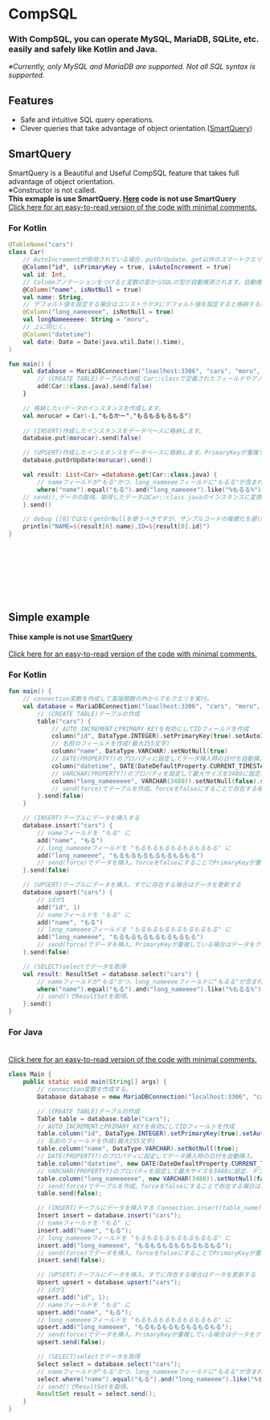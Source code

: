 # CompSQL
### With CompSQL, you can operate MySQL, MariaDB, SQLite, etc. easily and safely like Kotlin and Java.<br>
_※Currently, only MySQL and MariaDB are supported. Not all SQL syntax is supported._<br>
## Features<br>
+ Safe and intuitive SQL query operations.<br>
+ Clever queries that take advantage of object orientation.([SmartQuery](https://github.com/moru348/CompSQL#SmartQuery "SmartQuery"))<br>

## SmartQuery
SmartQuery is a Beautiful and Useful CompSQL feature that takes full advantage of object orientation.<br>
※Constructor is not called.<br>
**This exmaple is use SmartQuery. [Here](https://github.com/moru348/CompSQL#SmartQuery "Example") code is not use SmartQuery**<br>
[Click here for an easy-to-read version of the code with minimal comments.](README.md)
### For Kotlin<br>
```kotlin
@TableName("cars")
class Car(
    // AutoIncrementが使用されている場合、putOrUpdate、get以外のスマートクエリではこのフィールドは無視されます。
    @Column("id", isPrimaryKey = true, isAutoIncrement = true)
    val id: Int,
    // Columnアノテーションをつけると変数の型からSQLの型が自動推測されます。自動推測を使用しない場合はテーブル作成のみDatabase.table(table_name)を使用してください。
    @Column("name", isNotNull = true)
    val name: String,
    // デフォルト値を設定する場合はコンストラクタにデフォルト値を設定すると格納する際に反映されますが、スマートクエリを使用しない場合は反映されないため、INSERTを使用する場合はテーブル作成のみDatabase.table(table_name)を使用してください。
    @Column("long_nameeeee", isNotNull = true)
    val longNameeeeee: String = "moru",
    // 上に同じく。
    @Column("datetime")
    val date: Date = Date(java.util.Date().time),
)

fun main() {
    val database = MariaDBConnection("loaclhost:3306", "cars", "moru", "password") {
        // (CREATE TABLE)テーブルの作成 Car::classで定義されたフィールドやアノテーションから自動的にテーブルを作成します。
        add(Car::class.java).send(false)
    }

    // 格納したいデータのインスタンスを作成します。
    val morucar = Car(-1,"もるかー","もるもるもるもる")
    
    // (INSERT)作成したインスタンスをデータベースに格納します。
    database.put(morucar).send(false)

    // (UPSERT)作成したインスタンスをデータベースに格納します。PrimaryKeyが重複する場合はデータをアップデートします。
    database.putOrUpdate(morucar).send()

    val result: List<Car> =database.get(Car::class.java) {
        // nameフィールドが"もる"かつ、long_nameeeeフィールドに"もるる"が含まれるかつ、idが3以上のフィールドを取得
        where("name").equal("もる").and("long_nameeee").like("%もるる%").and("id").greaterOrEquals(3)
    // send(),データの取得。取得したデータはCar::class.javaのインスタンスに変換されてリストに格納されます。一致するデータがない場合はからのリストを返します。
    }.send()

    // debug ([0]ではなくgetOrNullを使うべきですが、サンプルコードの複雑化を避けるため使用していません。)
    println("NAME=${result[0].name},ID=${result[0].id}")
}
```
<br>
<br>
<br>
<br>
<br>
<br>


## Simple example
**Thise xample is not use [SmartQuery](https://github.com/moru348/CompSQL#SmartQuery "SmartQuery")**<br><br>
[Click here for an easy-to-read version of the code with minimal comments.](README.md)
### For Kotlin<br>
```kotlin
fun main() {
    // connection変数を作成して高階関数の外からでもクエリを実行。
    val database = MariaDBConnection("loaclhost:3306", "cars", "moru", "password") {
        // (CREATE TABLE)テーブルの作成
        table("cars") {
            // AUTO_INCREMENTとPRIMARY_KEYを有効にしてIDフィールドを作成
            column("id", DataType.INTEGER).setPrimaryKey(true).setAutoIncrement(true)
            // 名前のフィールドを作成(最大255文字)
            column("name", DataType.VARCHAR).setNotNull(true)
            // DATE(PROPERTY?)のプロパティに設定してデータ挿入時の日付を自動挿入。
            column("datetime", DATE(DateDefaultProperty.CURRENT_TIMESTAMP)).setNotNull(true)
            // VARCHAR(PROPERTY?)のプロパティを設定して最大サイズを3480に設定、デフォルトの値を"moru"に。
            column("long_nameeeeee", VARCHAR(3480)).setNotNull(false).setDefaultValue("moru")
            // send(force)でテーブルを作成。forceをfalseにすることで存在する場合はスルー。
        }.send(false)
    }

    // (INSERT)テーブルにデータを挿入する
    database.insert("cars") {
        // nameフィールドを "もる" に
        add("name", "もる")
        // long_nameeeeフィールドを "もるもるもるもるもるもるもる" に
        add("long_nameeee", "もるもるもるもるもるもるもる")
        // send(force)でデータを挿入。forceをfalseにすることでPrimaryKeyが重複する場合はスルー
    }.send(false)

    // (UPSERT)テーブルにデータを挿入、すでに存在する場合はデータを更新する
    database.upsert("cars") {
        // idが1
        add("id", 1)
        // nameフィールドを "もる" に
        add("name", "もる")
        // long_nameeeeフィールドを "もるもるもるもるもるもるもる" に
        add("long_nameeee", "もるもるもるもるもるもるもる")
        // send(force)でデータを挿入。PrimaryKeyが重複している場合はデータをクエリー文の情報にアップデートします。
    }.send(false)

    // (SELECT)selectでデータを取得
    val result: ResultSet = database.select("cars") {
        // nameフィールドが"もる"かつ、long_nameeeeフィールドに"もるる"が含まれるかつ、idが3以上のフィールドを取得
        where("name").equal("もる").and("long_nameeee").like("%もるる%").and("id").greaterOrEquals(3)
        // send()でResultSetを取得。
    }.send()
}
```
### For Java<br><br>
[Click here for an easy-to-read version of the code with minimal comments.](README.md)
```java
class Main {
    public static void main(String[] args) {
        // connection変数を作成する。
        Database database = new MariaDBConnection("localhost:3306", "cars", "moru", "password", null);

        // (CREATE TABLE)テーブルの作成
        Table table = database.table("cars");
        // AUTO_INCREMENTとPRIMARY_KEYを有効にしてIDフィールドを作成
        table.column("id", DataType.INTEGER).setPrimaryKey(true).setAutoIncrement(true);
        // 名前のフィールドを作成(最大255文字)
        table.column("name", DataType.VARCHAR).setNotNull(true);
        // DATE(PROPERTY?)のプロパティに設定してデータ挿入時の日付を自動挿入。
        table.column("datetime", new DATE(DateDefaultProperty.CURRENT_TIMESTAMP)).setNotNull(true);
        // VARCHAR(PROPERTY?)のプロパティを設定して最大サイズを3480に設定、デフォルトの値を"moru"に。
        table.column("long_nameeeeee", new VARCHAR(3480)).setNotNull(false).setDefaultValue("moru");
        // send(force)でテーブルを作成。forceをfalseにすることで存在する場合はスルー。
        table.send(false);

        // (INSERT)テーブルにデータを挿入する Connection.insert(table_name)
        Insert insert = database.insert("cars");
        // nameフィールドを "もる" に
        insert.add("name", "もる");
        // long_nameeeeフィールドを "もるもるもるもるもるもるもる" に
        insert.add("long_nameeee", "もるもるもるもるもるもるもる");
        // send(force)でデータを挿入。forceをfalseにすることでPrimaryKeyが重複する場合はスルー
        insert.send(false);

        // (UPSERT)テーブルにデータを挿入、すでに存在する場合はデータを更新する
        Upsert upsert = database.upsert("cars");
        // idが1
        upsert.add("id", 1);
        // nameフィールドを "もる" に
        upsert.add("name", "もる");
        // long_nameeeeフィールドを "もるもるもるもるもるもるもる" に
        upsert.add("long_nameeee", "もるもるもるもるもるもるもる");
        // send(force)でデータを挿入。PrimaryKeyが重複している場合はデータをクエリー文の情報にアップデートします。
        upsert.send(false);

        // (SELECT)selectでデータを取得
        Select select = database.select("cars");
        // nameフィールドが"もる"かつ、long_nameeeeフィールドに"もるる"が含まれるかつ、idが3以上のフィールドを取得
        select.where("name").equal("もる").and("long_nameeee").like("%もるる%").and("id").greaterOrEquals(3);
        // send()でResultSetを取得。
        ResultSet result = select.send();
    }
}
```
